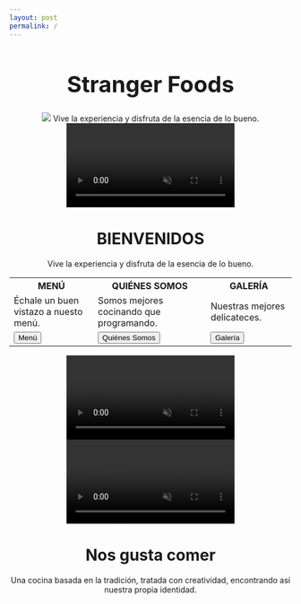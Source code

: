 ```yaml
--- 
layout: post
permalink: /
--- 
```


<div align="center">

<h1 style="font-size: 40px">Stranger Foods</h1>

<div id="imagensincarousel">
  <img src="{{site.baseurl}}/assets/images/res.jpg">
    Vive la experiencia y disfruta de la esencia de lo bueno.
</div>

<div class="videodesap">
  <video autoplay muted loop id="myVideo" >
    <source src="{{site.baseurl}}/assets/videos/1.mp4" type="video/mp4">
    Tu navegador no soporta videos HTML5.
  </video>

  <div class="contentvideo">
    <h1>BIENVENIDOS</h1>
    <p>Vive la experiencia y disfruta de la esencia de lo bueno.</p>
  </div>
</div>

<div id="infoindex">
  <table>
    <tr>
      <th>MENÚ</th>
      <th>QUIÉNES SOMOS</th>
      <th>GALERÍA</th>
    </tr>
    <tr>
      <td>Échale un buen vistazo a nuesto menú.</td>
      <td>Somos mejores cocinando que programando.</td>
      <td>Nuestras mejores delicateces.</td>
    </tr>
    <tr>
      <td><a href="{{ site.baseurl }}/menu"><button>Menú</button></a></td>
      <td><a href="{{ site.baseurl }}/quienes-somos"><button>Quiénes Somos</button></a></td>
      <td><a href="{{ site.baseurl }}/galeria"><button>Galería</button></a></td>
    </tr>
  </table>
</div>

<div class="videooculto">
  <video autoplay muted loop id="myVideo">
    <source src="{{site.baseurl}}/assets/videos/3.mp4" type="video/mp4">
    Tu navegador no soporta videos HTML5.
  </video>
</div>

<div class="videodesap">
  <video autoplay muted loop id="myVideo">
    <source src="{{site.baseurl}}/assets/videos/2.mp4" type="video/mp4">
    Tu navegador no soporta videos HTML5.
  </video>

  <div class="contentvideo">
    <h1>Nos gusta comer</h1>
    <p>Una cocina basada en la tradición, tratada con creatividad, encontrando así nuestra propia identidad.</p>
  </div>
</div>
